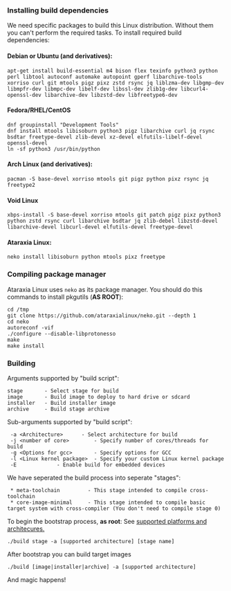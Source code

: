 ### Installing build dependencies
We need specific packages to build this Linux distribution. Without them you can't perform the required tasks. To install required build dependencies:
#### Debian or Ubuntu (and derivatives):
```
apt-get install build-essential m4 bison flex texinfo python3 python perl libtool autoconf automake autopoint gperf libarchive-tools xorriso curl git mtools pigz pixz zstd rsync jq liblzma-dev libgmp-dev libmpfr-dev libmpc-dev libelf-dev libssl-dev zlib1g-dev libcurl4-openssl-dev libarchive-dev libzstd-dev libfreetype6-dev
```
#### Fedora/RHEL/CentOS
```
dnf groupinstall "Development Tools"
dnf install mtools libisoburn python3 pigz libarchive curl jq rsync bsdtar freetype-devel zlib-devel xz-devel elfutils-libelf-devel openssl-devel
ln -sf python3 /usr/bin/python
```
#### Arch Linux (and derivatives):
```
pacman -S base-devel xorriso mtools git pigz python pixz rsync jq freetype2
```
#### Void Linux
```
xbps-install -S base-devel xorriso mtools git patch pigz pixz python3 python zstd rsync curl libarchive bsdtar jq zlib-debel libzstd-devel libarchive-devel libcurl-devel elfutils-devel freetype-devel
```
#### Ataraxia Linux:
```
neko install libisoburn python mtools pixz freetype
```

### Compiling package manager
Ataraxia Linux uses `neko` as its package manager. You should do this commands to install pkgutils (**AS ROOT**):
```
cd /tmp
git clone https://github.com/ataraxialinux/neko.git --depth 1
cd neko
autoreconf -vif
./configure --disable-libprotonesso
make
make install
```

### Building
Arguments supported by "build script":
```
stage		- Select stage for build
image		- Build image to deploy to hard drive or sdcard
installer	- Build installer image
archive		- Build stage archive
```
Sub-arguments supported by "build script":
```
 -a <Architecture>		- Select architecture for build
 -j <number of core>		- Specify number of cores/threads for build
 -g <Options for gcc>		- Specify options for GCC
 -l <Linux kernel package>	- Specify your custom Linux kernel package
 -E				- Enable build for embedded devices
```
We have seperated the build process into seperate "stages":
```
 * meta-toolchain         - This stage intended to compile cross-toolchain
 * core-image-minimal     - This stage intended to compile basic target system with cross-compiler (You don't need to compile stage 0)
```
To begin the bootstrap process, **as root**:
See [supported platforms and architecures.](platforms.md)
```
./build stage -a [supported architecture] [stage name]
```
After bootstrap you can build target images
```
./build [image|installer|archive] -a [supported architecture]
```
And magic happens!
